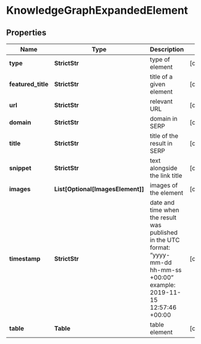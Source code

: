 # KnowledgeGraphExpandedElement


## Properties

| Name | Type | Description | Notes |
|------------ | ------------- | ------------- | -------------|
**type** | **StrictStr** | type of element |[optional]|
**featured_title** | **StrictStr** | title of a given element |[optional]|
**url** | **StrictStr** | relevant URL |[optional]|
**domain** | **StrictStr** | domain in SERP |[optional]|
**title** | **StrictStr** | title of the result in SERP |[optional]|
**snippet** | **StrictStr** | text alongside the link title |[optional]|
**images** | **List[Optional[ImagesElement]]** | images of the element |[optional]|
**timestamp** | **StrictStr** | date and time when the result was published<br>in the UTC format: “yyyy-mm-dd hh-mm-ss +00:00”<br>example:<br>2019-11-15 12:57:46 +00:00 |[optional]|
**table** | **Table** | table element |[optional]|